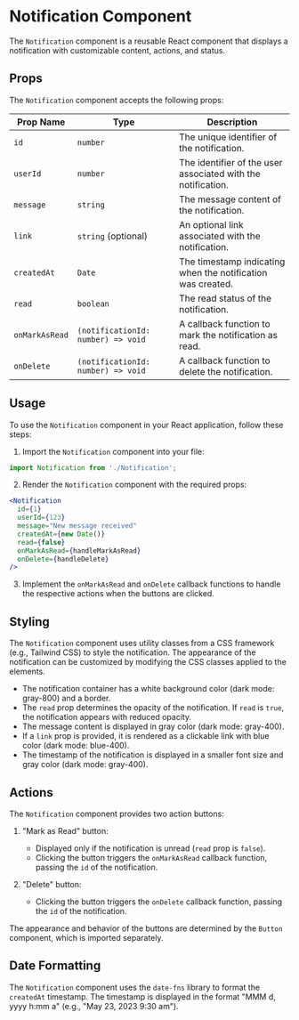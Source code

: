 # Notification Component

The `Notification` component is a reusable React component that displays a notification with customizable content, actions, and status.

## Props

The `Notification` component accepts the following props:

| Prop Name      | Type                      | Description                                                 |
|----------------|---------------------------|-------------------------------------------------------------|
| `id`           | `number`                  | The unique identifier of the notification.                  |
| `userId`       | `number`                  | The identifier of the user associated with the notification. |
| `message`      | `string`                  | The message content of the notification.                    |
| `link`         | `string` (optional)       | An optional link associated with the notification.          |
| `createdAt`    | `Date`                    | The timestamp indicating when the notification was created. |
| `read`         | `boolean`                 | The read status of the notification.                        |
| `onMarkAsRead` | `(notificationId: number) => void` | A callback function to mark the notification as read.       |
| `onDelete`     | `(notificationId: number) => void` | A callback function to delete the notification.             |

## Usage

To use the `Notification` component in your React application, follow these steps:

1. Import the `Notification` component into your file:

```jsx
import Notification from './Notification';
```

2. Render the `Notification` component with the required props:

```jsx
<Notification
  id={1}
  userId={123}
  message="New message received"
  createdAt={new Date()}
  read={false}
  onMarkAsRead={handleMarkAsRead}
  onDelete={handleDelete}
/>
```

3. Implement the `onMarkAsRead` and `onDelete` callback functions to handle the respective actions when the buttons are clicked.

## Styling

The `Notification` component uses utility classes from a CSS framework (e.g., Tailwind CSS) to style the notification. The appearance of the notification can be customized by modifying the CSS classes applied to the elements.

- The notification container has a white background color (dark mode: gray-800) and a border.
- The `read` prop determines the opacity of the notification. If `read` is `true`, the notification appears with reduced opacity.
- The message content is displayed in gray color (dark mode: gray-400).
- If a `link` prop is provided, it is rendered as a clickable link with blue color (dark mode: blue-400).
- The timestamp of the notification is displayed in a smaller font size and gray color (dark mode: gray-400).

## Actions

The `Notification` component provides two action buttons:

1. "Mark as Read" button:
   - Displayed only if the notification is unread (`read` prop is `false`).
   - Clicking the button triggers the `onMarkAsRead` callback function, passing the `id` of the notification.

2. "Delete" button:
   - Clicking the button triggers the `onDelete` callback function, passing the `id` of the notification.

The appearance and behavior of the buttons are determined by the `Button` component, which is imported separately.

## Date Formatting

The `Notification` component uses the `date-fns` library to format the `createdAt` timestamp. The timestamp is displayed in the format "MMM d, yyyy h:mm a" (e.g., "May 23, 2023 9:30 am").